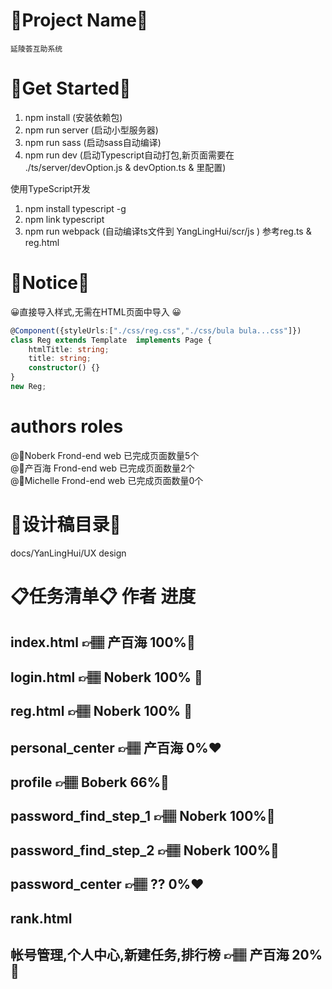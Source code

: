 # 💎Project Name💎
    延陵荟互助系统

# 💎Get Started💎
1) npm install (安装依赖包)
2) npm run server (启动小型服务器)
3) npm run sass  (启动sass自动编译)
4) npm run dev (启动Typescript自动打包,新页面需要在 ./ts/server/devOption.js & devOption.ts & 里配置)



使用TypeScript开发
1) npm install typescript -g 
2) npm link typescript
3) npm run webpack (自动编译ts文件到  YangLingHui/scr/js ) 参考reg.ts & reg.html


# 💎Notice💎

😀直接导入样式,无需在HTML页面中导入 😀
```typescript
@Component({styleUrls:["./css/reg.css","./css/bula bula...css"]})
class Reg extends Template  implements Page {
    htmlTitle: string;
    title: string;
    constructor() {}
}
new Reg;
```

 



# authors                  roles
@🍍Noberk         Frond-end web   已完成页面数量5个<Br/>
@🥇产百海          Frond-end web     已完成页面数量2个<Br/>
@🏅Michelle       Frond-end web     已完成页面数量0个
                                                                    
# 💎设计稿目录💎
docs/YanLingHui/UX design

# 📋任务清单📋                            作者                                        进度
## index.html                              👉🏽  产百海           100%💚
## login.html                               👉🏽  Noberk        100% 💚 
## reg.html                                   👉🏽  Noberk         100% 💚        
## personal_center                        👉🏽  产百海            0%❤️
## profile                                       👉🏽  Boberk           66%💛️ 
## password_find_step_1             👉🏽  Noberk           100%💚   
## password_find_step_2            👉🏽  Noberk            100%💚
## password_center                     👉🏽  ??                     0%❤️
## rank.html         

## 帐号管理,个人中心,新建任务,排行榜  👉🏽  产百海   20%💛️ 


